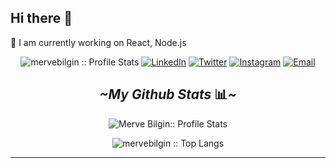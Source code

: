## Hi there 👋

<p>🔭 I am currently working on React, Node.js<p/>
<p align="center">
<img src="https://komarev.com/ghpvc/?username=mervebilgin&color=blue" alt="mervebilgin :: Profile Stats"></a>
<a href="https://www.linkedin.com/in/merve-bilgin-a35a9117a" target="_blank"><img alt="LinkedIn" src="https://img.shields.io/badge/LinkedIn-@mervebilgin-purple?style=flat&logo=linkedin"></a>
<a href="https://twitter.com/blgn_mrve/" target="_blank"><img alt="Twitter" src="https://img.shields.io/badge/Twitter-@blgn_mrve-blue?style=flat&logo=twitter"></a>
<a href="https://www.instagram.com/bilginn.merve/"><img alt="Instagram" src="https://img.shields.io/badge/Instagram-bilginn.merve-purple?style=flat-square&logo=instagram"></a>
<a href="mailto:mrvblgn44@gmail.com"><img alt="Email" src="https://img.shields.io/badge/Email-mrvblgn44@gmail.com-blue?style=flat&logo=gmail"></a>
</p>

<p align="center"></i><h2 align="center"><I>~My Github Stats </I><g-emoji class="g-emoji" alias="bar_chart" fallback-src="https://github.githubassets.com/images/icons/emoji/unicode/1f4ca.png">📊<I>~</I></g-emoji></h2></p>

<p align="center"><img src="https://github-readme-stats.vercel.app/api?username=mervebilgin&show_icons=true&theme=synthwave" alt="Merve Bilgin:: Profile Stats" /></p>

<p align="center"><img src="https://github-readme-stats.vercel.app/api/top-langs/?username=mervebilgin&langs_count=10&theme=tokyonight&layout=compact" alt="mervebilgin :: Top Langs" />
</p>
<hr>

